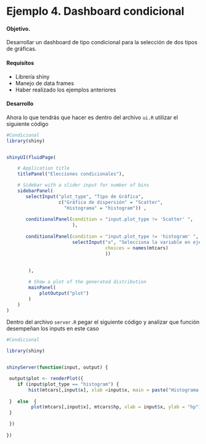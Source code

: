 # Ejemplo 4. Dashboard condicional

#### Objetivo.

Desarrollar un dashboard de tipo condicional para la selección de dos tipos de gráficas.

#### Requisitos
- Librería shiny
- Manejo de data frames
- Haber realizado los ejemplos anteriores

#### Desarrollo

Ahora lo que tendrás que hacer es dentro del archivo `ui.R` utilizar el siguiente código

```R
#Condicional
library(shiny)


shinyUI(fluidPage(

    # Application title
    titlePanel("Elecciones condicionales"),

    # Sidebar with a slider input for number of bins
    sidebarPanel(
       selectInput("plot_type", "Tipo de Gráfica", 
                   c("Gráfica de dispersión" = "Scatter", 
                     "Histograma" = "histogram")) ,
       
       conditionalPanel(condition = "input.plot_type != 'Scatter' ",
                        ),
       
       conditionalPanel(condition = "input.plot_type != 'histogram' ", 
                        selectInput("x", "Selecciona la variable en eje X", 
                                    choices = names(mtcars)
                                    ))
        
        
        ),

        # Show a plot of the generated distribution
        mainPanel(
            plotOutput("plot")
        )
    )
)
```

Dentro del archivo `server.R` pegar el siguiente código y analizar que función desempeñan los inputs en este caso

```R
#Condicional

library(shiny)


shinyServer(function(input, output) {

 output$plot <- renderPlot({
    if (input$plot_type == "histogram") {
        hist(mtcars[,input$x], xlab =input$x, main = paste("Histograma de",input$x) )
        
 }  else  {
         plot(mtcars[,input$x], mtcars$hp, xlab = input$x, ylab = "hp")
 }      

 })
 
})
```


